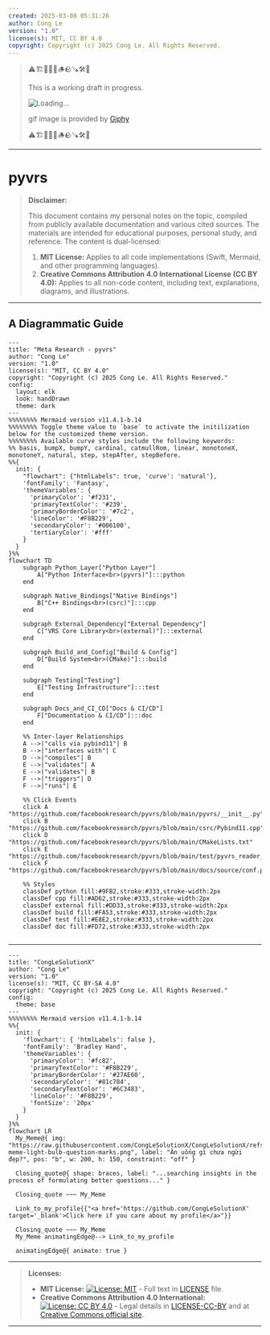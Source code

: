 ```yaml
---
created: 2025-03-08 05:31:26
author: Cong Le
version: "1.0"
license(s): MIT, CC BY 4.0
copyright: Copyright (c) 2025 Cong Le. All Rights Reserved.
---
```



> ⚠️🏗️🚧🦺🧱🪵🪨🪚🛠️👷
> 
> This is a working draft in progress.
> 
> ![Loading...](https://media2.giphy.com/media/v1.Y2lkPTc5MGI3NjExeHN4c2dmeDc1bDlvbmRpcTk5aGduaW10bjEyb3A5ajE1NHozcjZpZyZlcD12MV9pbnRlcm5hbF9naWZfYnlfaWQmY3Q9Zw/l3q2VLd4LUy5UJmnu/giphy.gif)
> 
> gif image is provided by [Giphy](https://giphy.com)
> 
> ⚠️🏗️🚧🦺🧱🪵🪨🪚🛠️👷

----



# pyvrs
> **Disclaimer:**
>
> This document contains my personal notes on the topic,
> compiled from publicly available documentation and various cited sources.
> The materials are intended for educational purposes, personal study, and reference.
> The content is dual-licensed:
> 1. **MIT License:** Applies to all code implementations (Swift, Mermaid, and other programming languages).
> 2. **Creative Commons Attribution 4.0 International License (CC BY 4.0):** Applies to all non-code content, including text, explanations, diagrams, and illustrations.
---


## A Diagrammatic Guide 

```mermaid
---
title: "Meta Research - pyvrs"
author: "Cong Le"
version: "1.0"
license(s): "MIT, CC BY 4.0"
copyright: "Copyright (c) 2025 Cong Le. All Rights Reserved."
config:
  layout: elk
  look: handDrawn
  theme: dark
---
%%%%%%%% Mermaid version v11.4.1-b.14
%%%%%%%% Toggle theme value to `base` to activate the initilization below for the customized theme version.
%%%%%%%% Available curve styles include the following keywords:
%% basis, bumpX, bumpY, cardinal, catmullRom, linear, monotoneX, monotoneY, natural, step, stepAfter, stepBefore.
%%{
  init: {
    "flowchart": {"htmlLabels": true, 'curve': 'natural'},
    'fontFamily': 'Fantasy',
    'themeVariables': {
      'primaryColor': '#f231',
      'primaryTextColor': '#239',
      'primaryBorderColor': '#7c2',
      'lineColor': '#F8B229',
      'secondaryColor': '#006100',
      'tertiaryColor': '#fff'
    }
  }
}%%
flowchart TD
    subgraph Python_Layer["Python Layer"]
        A["Python Interface<br>(pyvrs)"]:::python
    end

    subgraph Native_Bindings["Native Bindings"]
        B["C++ Bindings<br>(csrc)"]:::cpp
    end

    subgraph External_Dependency["External Dependency"]
        C["VRS Core Library<br>(external)"]:::external
    end

    subgraph Build_and_Config["Build & Config"]
        D["Build System<br>(CMake)"]:::build
    end

    subgraph Testing["Testing"]
        E["Testing Infrastructure"]:::test
    end

    subgraph Docs_and_CI_CD["Docs & CI/CD"]
        F["Documentation & CI/CD"]:::doc
    end

    %% Inter-layer Relationships
    A -->|"calls via pybind11"| B
    B -->|"interfaces with"| C
    D -->|"compiles"| B
    E -->|"validates"| A
    E -->|"validates"| B
    F -->|"triggers"| D
    F -->|"runs"| E

    %% Click Events
    click A "https://github.com/facebookresearch/pyvrs/blob/main/pyvrs/__init__.py"
    click B "https://github.com/facebookresearch/pyvrs/blob/main/csrc/Pybind11.cpp"
    click D "https://github.com/facebookresearch/pyvrs/blob/main/CMakeLists.txt"
    click E "https://github.com/facebookresearch/pyvrs/blob/main/test/pyvrs_reader_test.py"
    click F "https://github.com/facebookresearch/pyvrs/blob/main/docs/source/conf.py"

    %% Styles
    classDef python fill:#9FB2,stroke:#333,stroke-width:2px
    classDef cpp fill:#AD62,stroke:#333,stroke-width:2px
    classDef external fill:#DD33,stroke:#333,stroke-width:2px
    classDef build fill:#FA53,stroke:#333,stroke-width:2px
    classDef test fill:#E8E2,stroke:#333,stroke-width:2px
    classDef doc fill:#FD72,stroke:#333,stroke-width:2px
    
```


---

<!-- 
```mermaid
%% Current Mermaid version
info
```  -->


```mermaid
---
title: "CongLeSolutionX"
author: "Cong Le"
version: "1.0"
license(s): "MIT, CC BY-SA 4.0"
copyright: "Copyright (c) 2025 Cong Le. All Rights Reserved."
config:
  theme: base
---
%%%%%%%% Mermaid version v11.4.1-b.14
%%{
  init: {
    'flowchart': { 'htmlLabels': false },
    'fontFamily': 'Bradley Hand',
    'themeVariables': {
      'primaryColor': '#fc82',
      'primaryTextColor': '#F8B229',
      'primaryBorderColor': '#27AE60',
      'secondaryColor': '#81c784',
      'secondaryTextColor': '#6C3483',
      'lineColor': '#F8B229',
      'fontSize': '20px'
    }
  }
}%%
flowchart LR
  My_Meme@{ img: "https://raw.githubusercontent.com/CongLeSolutionX/CongLeSolutionX/refs/heads/main/assets/images/My-meme-light-bulb-question-marks.png", label: "Ăn uống gì chưa ngừi đẹp?", pos: "b", w: 200, h: 150, constraint: "off" }

  Closing_quote@{ shape: braces, label: "...searching insights in the process of formulating better questions..." }

  Closing_quote ~~~ My_Meme
    
  Link_to_my_profile{{"<a href='https://github.com/CongLeSolutionX' target='_blank'>Click here if you care about my profile</a>"}}

  Closing_quote ~~~ My_Meme
  My_Meme animatingEdge@--> Link_to_my_profile
  
  animatingEdge@{ animate: true }

```

---
> **Licenses:**
>
> - **MIT License:**  [![License: MIT](https://img.shields.io/badge/License-MIT-yellow.svg)](LICENSE) - Full text in [LICENSE](LICENSE) file.
> - **Creative Commons Attribution 4.0 International:** [![License: CC BY 4.0](https://licensebuttons.net/l/by/4.0/88x31.png)](LICENSE-CC-BY) - Legal details in [LICENSE-CC-BY](LICENSE-CC-BY) and at [Creative Commons official site](http://creativecommons.org/licenses/by/4.0/).
> 
---
